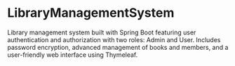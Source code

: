# LibraryManagementSystem
Library management system built with Spring Boot featuring user authentication and authorization with two roles: Admin and User. Includes password encryption, advanced management of books and members, and a user-friendly web interface using Thymeleaf.
